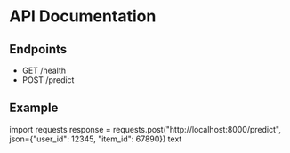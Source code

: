 # API Documentation

## Endpoints
- GET /health
- POST /predict

## Example
import requests
response = requests.post("http://localhost:8000/predict", json={"user_id": 12345, "item_id": 67890})
text

